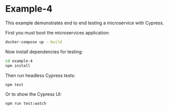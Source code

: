 # Example-4

This example demonstrates end to end testing a microservice with Cypress.

First you must boot the microservices application:

```bash
docker-compose up --build
```

Now install dependencies for testing:

```bash
cd example-4
npm install
```

Then run headless Cypress tests:

```bash
npm test
```

Or to show the Cypress UI:

```bash
npm run test:watch
```